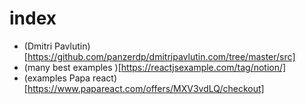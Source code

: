 # index

- (Dmitri Pavlutin)[https://github.com/panzerdp/dmitripavlutin.com/tree/master/src]
- (many best examples )[https://reactjsexample.com/tag/notion/]
- (examples Papa react)[https://www.papareact.com/offers/MXV3vdLQ/checkout]
